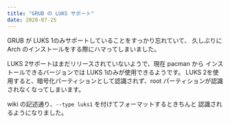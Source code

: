 ```yaml
---
title: "GRUB の LUKS サポート"
date: 2020-07-25
---
```


GRUB が LUKS 1のみサポートしていることをすっかり忘れていて、
久しぶりに Arch のインストールをする際にハマってしまいました。

LUKS 2サポートはまだリリースされていないようで、現在 pacman から
インストールできるバージョンでは LUKS 1のみが使用できるようです。
LUKS 2を使用すると、暗号化パーティションとして認識されず、root
パーティションが認識されなくなってしまいます。

wiki の記述通り、`--type luks1` を付けてフォーマットするときちんと
認識されるようになりました。

